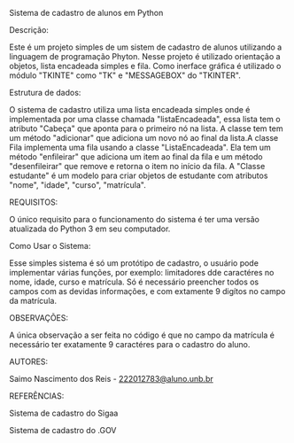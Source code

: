 Sistema de cadastro de alunos em Python


Descrição:

Este é um projeto simples de um sistem de cadastro de alunos utilizando a linguagem de programação Phyton. Nesse projeto é utilizado orientação a objetos, lista encadeada simples e fila. Como inerface gráfica é utilizado o módulo "TKINTE" como "TK" e "MESSAGEBOX" do "TKINTER".

Estrutura de dados:

O sistema de cadastro utiliza uma lista encadeada simples onde é implementada por uma classe chamada "listaEncadeada", essa lista tem o atributo "Cabeça" que aponta para o primeiro nó na lista. A classe tem tem um método "adicionar" que adiciona um novo nó ao final da lista.A classe Fila implementa uma fila usando a classe "ListaEncadeada". Ela tem um método "enfileirar" que adiciona um item ao final da fila e um método "desenfileirar" que remove e retorna o item no início da fila. A "Classe estudante" é um modelo para criar objetos de estudante com atributos "nome", "idade", "curso", "matrícula".


REQUISITOS:

O único requisito para o funcionamento do sistema é ter uma versão atualizada do Python 3 em seu computador.


Como Usar o Sistema:

Esse simples sistema é só um protótipo de cadastro, o usuário pode implementar várias funções, por exemplo: limitadores dde caractéres no nome, idade, curso e matrícula. Só é necessário preencher todos os campos com as devidas informações, e com extamente 9 digítos no campo da matrícula.


OBSERVAÇÕES:

A única observação a ser feita no código é que no campo da matrícula é necessário ter exatamente 9 caractéres para o cadastro do aluno.

AUTORES:

Saimo Nascimento dos Reis - 222012783@aluno.unb.br

REFERÊNCIAS:

Sistema de cadastro do Sigaa

Sistema de cadastro do .GOV
